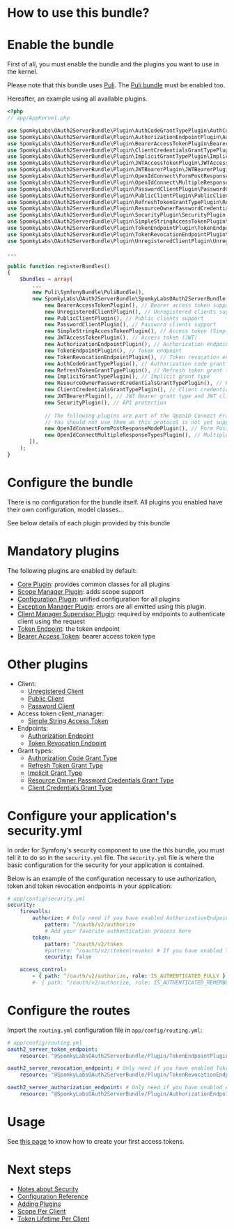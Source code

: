 How to use this bundle?
=======================

# Enable the bundle

First of all, you must enable the bundle and the plugins you want to use in the kernel.

Please note that this bundle uses [Puli](puli.io). The [Puli bundle](https://github.com/puli/symfony-bundle) must be enabled too.

Hereafter, an example using all available plugins.

```php
<?php
// app/AppKernel.php

use SpomkyLabs\OAuth2ServerBundle\Plugin\AuthCodeGrantTypePlugin\AuthCodeGrantTypePlugin;
use SpomkyLabs\OAuth2ServerBundle\Plugin\AuthorizationEndpointPlugin\AuthorizationEndpointPlugin;
use SpomkyLabs\OAuth2ServerBundle\Plugin\BearerAccessTokenPlugin\BearerAccessTokenPlugin;
use SpomkyLabs\OAuth2ServerBundle\Plugin\ClientCredentialsGrantTypePlugin\ClientCredentialsGrantTypePlugin;
use SpomkyLabs\OAuth2ServerBundle\Plugin\ImplicitGrantTypePlugin\ImplicitGrantTypePlugin;
use SpomkyLabs\OAuth2ServerBundle\Plugin\JWTAccessTokenPlugin\JWTAccessTokenPlugin;
use SpomkyLabs\OAuth2ServerBundle\Plugin\JWTBearerPlugin\JWTBearerPlugin;
use SpomkyLabs\OAuth2ServerBundle\Plugin\OpenIdConnect\FormPostResponseModePlugin\OpenIdConnectFormPostResponseModePlugin;
use SpomkyLabs\OAuth2ServerBundle\Plugin\OpenIdConnect\MultipleResponseTypesPlugin\OpenIdConnectMultipleResponseTypesPlugin;
use SpomkyLabs\OAuth2ServerBundle\Plugin\PasswordClientPlugin\PasswordClientPlugin;
use SpomkyLabs\OAuth2ServerBundle\Plugin\PublicClientPlugin\PublicClientPlugin;
use SpomkyLabs\OAuth2ServerBundle\Plugin\RefreshTokenGrantTypePlugin\RefreshTokenGrantTypePlugin;
use SpomkyLabs\OAuth2ServerBundle\Plugin\ResourceOwnerPasswordCredentialsGrantTypePlugin\ResourceOwnerPasswordCredentialsGrantTypePlugin;
use SpomkyLabs\OAuth2ServerBundle\Plugin\SecurityPlugin\SecurityPlugin;
use SpomkyLabs\OAuth2ServerBundle\Plugin\SimpleStringAccessTokenPlugin\SimpleStringAccessTokenPlugin;
use SpomkyLabs\OAuth2ServerBundle\Plugin\TokenEndpointPlugin\TokenEndpointPlugin;
use SpomkyLabs\OAuth2ServerBundle\Plugin\TokenRevocationEndpointPlugin\TokenRevocationEndpointPlugin;
use SpomkyLabs\OAuth2ServerBundle\Plugin\UnregisteredClientPlugin\UnregisteredClientPlugin;

...

public function registerBundles()
{
    $bundles = array(
        ...
        new Puli\SymfonyBundle\PuliBundle(),
        new SpomkyLabs\OAuth2ServerBundle\SpomkyLabsOAuth2ServerBundle([
            new BearerAccessTokenPlugin(), // Bearer access token support
            new UnregisteredClientPlugin(), // Unregistered clients support
            new PublicClientPlugin(), // Public clients support
            new PasswordClientPlugin(), // Password clients support
            new SimpleStringAccessTokenPlugin(), // Access token (Simple string)
            new JWTAccessTokenPlugin(), // Access token (JWT)
            new AuthorizationEndpointPlugin(), // Authorization endpoint
            new TokenEndpointPlugin(), // Token endpoint
            new TokenRevocationEndpointPlugin(), // Token revocation endpoint
            new AuthCodeGrantTypePlugin(), // Authorization code grant type
            new RefreshTokenGrantTypePlugin(), // Refresh token grant type
            new ImplicitGrantTypePlugin(), // Implicit grant type
            new ResourceOwnerPasswordCredentialsGrantTypePlugin(), // Resource owner password credentials grant type
            new ClientCredentialsGrantTypePlugin(), // Client credentials grant type
            new JWTBearerPlugin(), // JWT Bearer grant type and JWT client assertion
            new SecurityPlugin(), // API protection
            
            // The following plugins are part of the OpenID Connect Framework Protocol.
            // You should not use them as this protocol is not yet supported.
            new OpenIdConnectFormPostResponseModePlugin(), // Form Post response type mode support
            new OpenIdConnectMultipleResponseTypesPlugin(), // Multiple response types support
       ]),
    );
}
```

# Configure the bundle

There is no configuration for the bundle itself.
All plugins you enabled have their own configuration, model classes...

See below details of each plugin provided by this bundle

# Mandatory plugins

The following plugins are enabled by default:
* [Core Plugin](Plugin/Core.md): provides common classes for all plugins
* [Scope Manager Plugin](Plugin/ScopeManager.md): adds scope support
* [Configuration Plugin](Plugin/Configuration.md): unified configuration for all plugins
* [Exception Manager Plugin](Plugin/ExceptionManager.md): errors are all emitted using this plugin.
* [Client Manager Supervisor Plugin](Plugin/ClientManagerSupervisor.md): required by endpoints to authenticate client using the request
* [Token Endpoint](Plugin/TokenEndpoint.md): the token endpoint
* [Bearer Access Token](Plugin/BearerAccessToken.md): bearer access token type

# Other plugins

* Client:
    * [Unregistered Client](Plugin/UnregisteredClient.md)
    * [Public Client](Plugin/PublicClient.md)
    * [Password Client](Plugin/PasswordClient.md)
* Access token client_manager:
    * [Simple String Access Token](Plugin/SimpleStringAccessToken.md)
* Endpoints:
    * [Authorization Endpoint](Plugin/AuthorizationEndpoint.md)
    * [Token Revocation Endpoint](Plugin/TokenRevocationEndpoint.md)
* Grant types:
    * [Authorization Code Grant Type](Plugin/AuthCodeGrantType.md)
    * [Refresh Token Grant Type](Plugin/RefreshTokenGrantType.md)
    * [Implicit Grant Type](Plugin/ImplicitGrantType.md)
    * [Resource Owner Password Credentials Grant Type](Plugin/ResourceOwnerPasswordCredentialsGrantType.md)
    * [Client Credentials Grant Type](Plugin/ClientCredentialsGrantType.md)

# Configure your application's security.yml

In order for Symfony's security component to use the this bundle, you must tell it to do so in the `security.yml` file.
The `security.yml` file is where the basic configuration for the security for your application is contained.

Below is an example of the configuration necessary to use authorization, token and token revocation endpoints in your application:

```yml
# app/config/security.yml
security:
    firewalls:
        authorize: # Only need if you have enabled AuthorizationEndpointPlugin
            pattern: ^/oauth/v2/authorize
            # Add your favorite authentication process here
        token:
            pattern: ^/oauth/v2/token
            #pattern: ^/oauth/v2/(token|revoke) # If you have enabled TokenRevocationEndpointPlugin, comment the previous line and uncomment this one
            security: false

    access_control:
        - { path: ^/oauth/v2/authorize, role: IS_AUTHENTICATED_FULLY } # Choose one of the following line depending on your security policy
        #- { path: ^/oauth/v2/authorize, role: IS_AUTHENTICATED_REMEMBERED }
```

# Configure the routes

Import the `routing.yml` configuration file in `app/config/routing.yml`:

```yml
# app/config/routing.yml
oauth2_server_token_endpoint:
    resource: "@SpomkyLabsOAuth2ServerBundle/Plugin/TokenEndpointPlugin/Resources/config/routing/token_endpoint.xml"

oauth2_server_revocation_endpoint: # Only need if you have enabled TokenRevocationEndpointPlugin
    resource: "@SpomkyLabsOAuth2ServerBundle/Plugin/TokenRevocationEndpointPlugin/Resources/config/routing/revocation_endpoint.xml"

oauth2_server_authorization_endpoint: # Only need if you have enabled AuthorizationEndpointPlugin
    resource: "@SpomkyLabsOAuth2ServerBundle/Plugin/AuthorizationEndpointPlugin/Resources/config/routing/authorization_endpoint.xml"
```

# Usage

See [this page](Usage/Index.md) to know how to create your first access tokens.

# Next steps

* [Notes about Security](Next/Security.md)
* [Configuration Reference](Next/ConfigurationReference.md)
* [Adding Plugins](Next/AddingPlugins.md)
* [Scope Per Client](Next/ScopePerClient.md)
* [Token Lifetime Per Client](Next/TokenLifetimePerClient.md)
